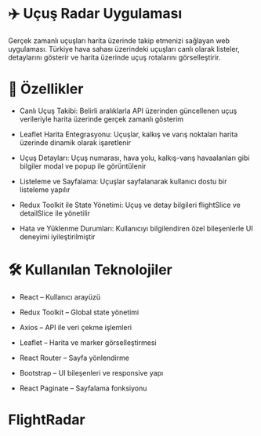 <h1>✈️ Uçuş Radar Uygulaması</h1>

Gerçek zamanlı uçuşları harita üzerinde takip etmenizi sağlayan web uygulaması. Türkiye hava sahası üzerindeki uçuşları canlı olarak listeler, detaylarını gösterir ve harita üzerinde uçuş rotalarını görselleştirir.

<h1>🚀 Özellikler</h1>

- Canlı Uçuş Takibi: Belirli aralıklarla API üzerinden güncellenen uçuş verileriyle harita üzerinde gerçek zamanlı gösterim

- Leaflet Harita Entegrasyonu: Uçuşlar, kalkış ve varış noktaları harita üzerinde dinamik olarak işaretlenir

- Uçuş Detayları: Uçuş numarası, hava yolu, kalkış-varış havaalanları gibi bilgiler modal ve popup ile görüntülenir

- Listeleme ve Sayfalama: Uçuşlar sayfalanarak kullanıcı dostu bir listeleme yapılır

- Redux Toolkit ile State Yönetimi: Uçuş ve detay bilgileri flightSlice ve detailSlice ile yönetilir

- Hata ve Yüklenme Durumları: Kullanıcıyı bilgilendiren özel bileşenlerle UI deneyimi iyileştirilmiştir

<h1>🛠️ Kullanılan Teknolojiler</h1>

- React – Kullanıcı arayüzü

- Redux Toolkit – Global state yönetimi

- Axios – API ile veri çekme işlemleri

- Leaflet – Harita ve marker görselleştirmesi

- React Router – Sayfa yönlendirme

- Bootstrap – UI bileşenleri ve responsive yapı

- React Paginate – Sayfalama fonksiyonu
# FlightRadar
